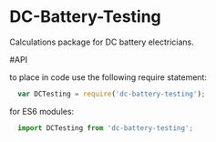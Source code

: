 # DC-Battery-Testing

Calculations package for DC battery electricians.

#API

to place in code use the following require statement:
```javascript
  var DCTesting = require('dc-battery-testing');
```

for ES6 modules:
```javascript
  import DCTesting from 'dc-battery-testing';
```



